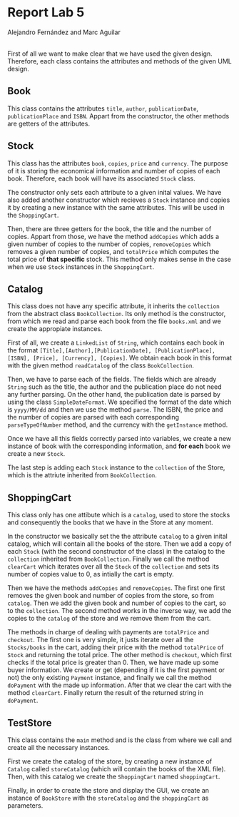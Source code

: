 # Report Lab 5
Alejandro Fernández and Marc Aguilar
<br>
<br>

First of all we want to make clear that we have used the given design. Therefore, each class contains the attributes and methods of the given UML design. 

## Book

This class contains the attributes `title`, `author`, `publicationDate`, `publicationPlace` and `ISBN`. Appart from the constructor, the other methods are getters of the attributes. 

## Stock

This class has the attributes `book`, `copies`, `price` and `currency`. The purpose of it is storing the economical information and number of copies of each book. Therefore, each book will have its associated `Stock` class. 

The constructor only sets each attribute to a given inital values. We have also added another constructor which recieves a `Stock` instance and copies it by creating a new instance with the same attributes. This will be used in the `ShoppingCart`. 

Then, there are three getters for the book, the title and the number of copies. Appart from those, we have the method `addCopies` which adds a given number of copies to the number of copies, `removeCopies` which removes a given number of copies, and `totalPrice` which computes the total price of **that specific** stock. This method only makes sense in the case when we use `Stock` instances in the `ShoppingCart`. 

## Catalog

This class does not have any specific attribute, it inherits the `collection` from the abstract class `BookCollection`. Its only method is the constructor, from which we read and parse each book from the file `books.xml` and we create the appropiate instances. 

First of all, we create a `LinkedList` of `String`, which contains each book in the format `[Title],[Author],[PublicationDate], [PublicationPlace], [ISBN], [Price], [Currency], [Copies]`. We obtain each book in this format with the given method `readCatalog` of the class `BookCollection`. 

Then, we have to parse each of the fields. The fields which are already `String` such as the title, the author and the publication place do not need any further parsing. On the other hand, the publication date is parsed by using the class `SimpleDateFormat`. We specified the format of the date which is `yyyy/MM/dd` and then we use the method `parse`. The ISBN, the price and the number of copies are parsed with each corresponding `parseTypeOfNumber` method, and the currency with the `getInstance` method. 

Once we have all this fields correctly parsed into variables, we create a new instance of book with the corresponding information, and **for each** book we create a new `Stock`. 

The last step is adding each `Stock` instance to the `collection` of the Store, which is the attriute inherited from `BookCollection`. 

##  ShoppingCart

This class only has one attibute which is a `catalog`, used to store the stocks and consequently the books that we have in the Store at any moment. 

In the constructor we basically set the the attribute `catalog` to a given inital catalog, which will contain all the books of the store. Then we add a copy of each `Stock` (with the second constructor of the class) in the catalog to the `collection` inherited from `BookCollection`. Finally we call the method `clearCart` which iterates over all the `Stock` of the `collection` and sets its number of copies value to 0, as intially the cart is empty. 

Then we have the methods `addCopies` and `removeCopies`. The first one first removes the given book and number of copies from the store, so from `catalog`. Then we add the given book and number of copies to the cart, so to the `collection`. The second method works in the inverse way, we add the copies to the `catalog` of the store and we remove them from the cart. 

The methods in charge of dealing with payments are `totalPrice` and `checkout`. The first one is very simple, it justs iterate over all the `Stocks/books` in the cart, adding their price with the method `totalPrice` of `Stock` and returning the total price. The other method is `checkout`, which first checks if the total price is greater than 0. Then, we have made up some buyer information. We create or get (depending if it is the first payment or not) the only existing `Payment` instance, and finally we call the method `doPayment` with the made up information. After that we clear the cart with the method `clearCart`. Finally return the result of the returned string in `doPayment`. 

## TestStore

This class contains the `main` method and is the class from where we call and create all the necessary instances.

First we create the catalog of the store, by creating a new instance of `Catalog` called `storeCatalog` (which will contain the books of the XML file). Then, with this catalog we create the `ShoppingCart` named `shoppingCart`. 

Finally, in order to create the store and display the GUI, we create an instance of `BookStore` with the `storeCatalog` and the `shoppingCart` as parameters. 





